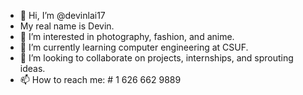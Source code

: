 - 👋 Hi, I’m @devinlai17
- My real name is Devin.
- 👀 I’m interested in photography, fashion, and anime.
- 🌱 I’m currently learning computer engineering at CSUF.
- 💞️ I’m looking to collaborate on projects, internships, and sprouting ideas.
- 📫 How to reach me: # 1 626 662 9889

<!---
devinlai17/devinlai17 is a ✨ special ✨ repository because its `README.md` (this file) appears on your GitHub profile.
You can click the Preview link to take a look at your changes.
--->
